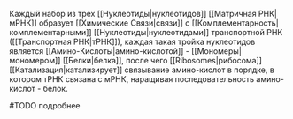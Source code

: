 Каждый набор из трех [[Нуклеотиды|нуклеотидов]] [[Матричная РНК|мРНК]] образует [[Химические Связи|связи]] с [[Комплементарность|комплементарными]] [[Нуклеотиды|нуклеотидами]] транспортной РНК ([[Транспортная РНК|тРНК]]), каждая такая тройка нуклеотидов является [[Амино-Кислоты|амино-кислотой]] - [[Мономеры|мономером]] [[Белки|белка]], после чего [[Ribosomes|рибосома]] [[Катализация|катализирует]] связывание амино-кислот в порядке, в котором тРНК связана с мРНК, наращивая последовательность амино-кислот - белок.

#TODO подробнее
